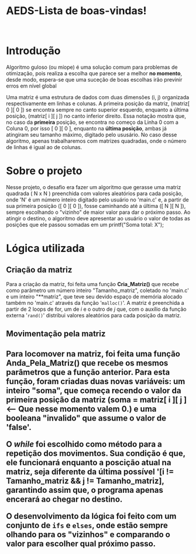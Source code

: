 # AEDS-Lista de boas-vindas!

<br><h1>Introdução</h1>
<p>Algoritmo guloso (ou míope) é uma solução comum para problemas de otimização, pois realiza a escolha que parece ser a melhor <b>no momento</b>, desde modo, espera-se que uma suceção de boas escolhas irão previnir erros em nível global</p>

<p>Uma matriz é uma estrutura de dados com duas dimensões (i, j) organizada respectivamente em linhas e colunas. A primeira posição da matriz, (matriz[ 0 ][ 0 ]) se encontra sempre no canto superior esquerdo, enquanto a última posição, (matriz[ i ][ j ]) no canto inferior direito. Essa notação mostra que, no caso da <b>primeira</b> posição, se encontra no começo da Linha 0 com a Coluna 0, por isso [ 0 ][ 0 ], enquanto na <b>última posição</b>, ambas já atingiram seu tamanho máximo, digitado pelo ususário. No caso desse algoritmo, apenas trabalharemos com matrizes quadradas, onde o número de linhas é igual ao de colunas. </P>
<h1>Sobre o projeto</h1>
<p>Nesse projeto, o desafio era fazer um algoritmo que
gerasse uma matriz quadrada ( N x N ) preenchida com valores aleatórios para cada posição, onde 'N' é um número inteiro digitado pelo usuário no 'main.c' e, a partir de sua primeira posição ([ 0 ][ 0 ]), fosse caminhando até a última ([ N ][ N ]), sempre escolhando o "vizinho" de maior valor para dar o próximo passo. Ao atingir o destino, o algoritmo deve apresentar ao usuário o valor de todas as posições que ele passou somadas em um printf("Soma total: X"); </p>
<h1>Lógica utilizada</h1>
<h2>Criação da matriz</h2>
<p>Para a criação da matriz, foi feita uma função <strong>Cria_Matriz()</strong> que recebe como parâmetro um número inteiro "Tamanho_matriz", coletado no 'main.c' e um inteiro "**matriz", que teve seu devido espaço de memória alocado também no 'main.c' através da função '<code>malloc()</code>'. A matriz é preenchida a partir de 2 loops de for, um de <i>i</i> e o outro de <i>j</i> que, com o auxílio da função externa '<code>rand()</code>' distribui valores aleatórios para cada posição da matriz.
<h2>Movimentação pela matriz<h2>
<p>Para locomover na matriz, foi feita uma função <strong>Anda_Pela_Matriz()</strong> que recebe os mesmos parâmetros que a função anterior. Para esta função, foram criadas duas novas variáveis: um inteiro "soma", que começa recendo o valor da primeira posição da matriz (soma = matriz[ i ][ j ] <-- Que nesse momento valem 0.) e uma booleana "invalido" que assume o valor de 'false'.</p>
<p>O <i>while</i> foi escolhido como método para a repetição dos movimentos. Sua condição é que, ele funcionará enquanto a poscição atual na matriz, seja diferente da última possível '[i != Tamanho_matriz && j != Tamanho_matriz], garantindo assim que, o programa apenas encerará ao chegar no destino.</p>
<p>O desenvolvimento da lógica foi feito com um conjunto de <code>ifs</code> e <code>elses</code>, onde estão sempre olhando para os "vizinhos" e comparando o valor para escolher qual próximo passo.
